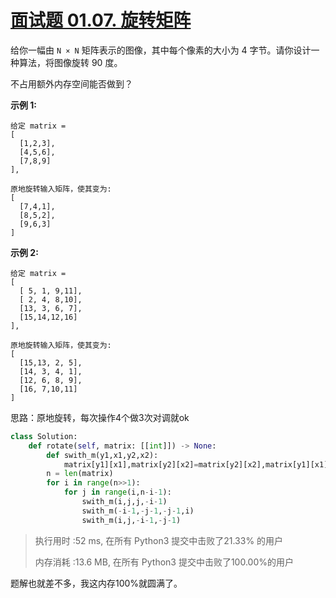 # [面试题 01.07. 旋转矩阵](https://leetcode-cn.com/problems/rotate-matrix-lcci/)

给你一幅由 `N × N` 矩阵表示的图像，其中每个像素的大小为 4 字节。请你设计一种算法，将图像旋转 90 度。

不占用额外内存空间能否做到？

 

**示例 1:**

```
给定 matrix = 
[
  [1,2,3],
  [4,5,6],
  [7,8,9]
],

原地旋转输入矩阵，使其变为:
[
  [7,4,1],
  [8,5,2],
  [9,6,3]
]
```

**示例 2:**

```
给定 matrix =
[
  [ 5, 1, 9,11],
  [ 2, 4, 8,10],
  [13, 3, 6, 7],
  [15,14,12,16]
], 

原地旋转输入矩阵，使其变为:
[
  [15,13, 2, 5],
  [14, 3, 4, 1],
  [12, 6, 8, 9],
  [16, 7,10,11]
]
```

思路：原地旋转，每次操作4个做3次对调就ok

```python
class Solution:
    def rotate(self, matrix: [[int]]) -> None:
        def swith_m(y1,x1,y2,x2):
            matrix[y1][x1],matrix[y2][x2]=matrix[y2][x2],matrix[y1][x1]
        n = len(matrix)
        for i in range(n>>1):
            for j in range(i,n-i-1):
                swith_m(i,j,j,-i-1)
                swith_m(-i-1,-j-1,-j-1,i)
                swith_m(i,j,-i-1,-j-1)
```

> 执行用时 :52 ms, 在所有 Python3 提交中击败了21.33% 的用户
>
> 内存消耗 :13.6 MB, 在所有 Python3 提交中击败了100.00%的用户

题解也就差不多，我这内存100%就圆满了。

